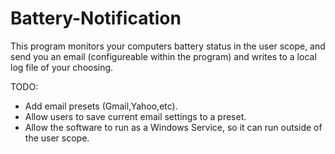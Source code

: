 # Battery-Notification
This program monitors your computers battery status in the user scope, and send you an email (configureable within the program) and writes to a local log file of your choosing. 

TODO:
- Add email presets (Gmail,Yahoo,etc).
- Allow users to save current email settings to a preset.
- Allow the software to run as a Windows Service, so it can run outside of the user scope. 
